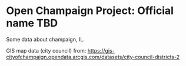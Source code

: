 # Open Champaign Project: Official name TBD

Some data about champaign, IL.  

GIS map data (city council) from: https://gis-cityofchampaign.opendata.arcgis.com/datasets/city-council-districts-2
